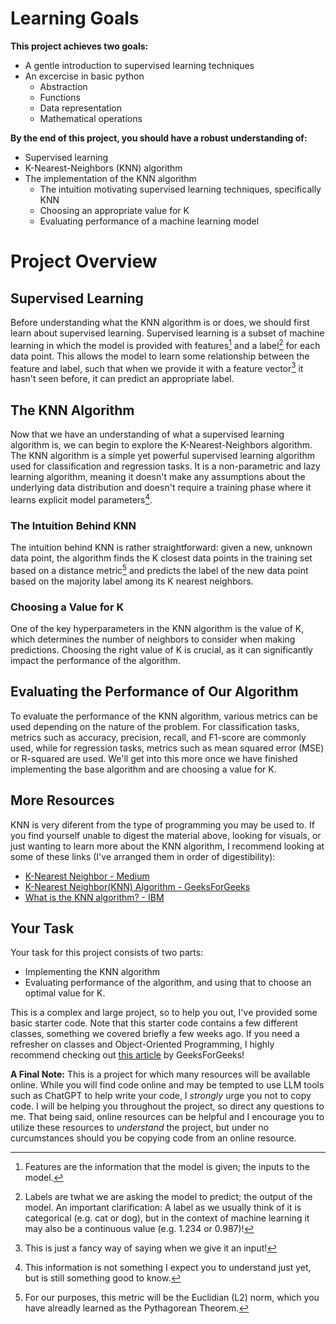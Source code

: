 # Learning Goals
**This project achieves two goals:**
 - A gentle introduction to supervised learning techniques
 - An excercise in basic python
    - Abstraction
    - Functions
    - Data representation
    - Mathematical operations
      
 **By the end of this project, you should have a robust understanding of:**
   - Supervised learning
   - K-Nearest-Neighbors (KNN) algorithm
   - The implementation of the KNN algorithm
      - The intuition motivating supervised learning techniques, specifically KNN
      - Choosing an appropriate value for K
      - Evaluating performance of a machine learning model
        
# Project Overview

## Supervised Learning
 Before understanding what the KNN algorithm is or does, we should first learn about supervised learning. Supervised learning is a subset of machine learning in which the model is provided with features[^1] and a label[^2] for each data point. This allows the model to learn some relationship between the feature and label, such that when we provide it with a feature vector[^3] it hasn't seen before, it can predict an appropriate label.
 
## The KNN Algorithm
 Now that we have an understanding of what a supervised learning algorithm is, we can begin to explore the K-Nearest-Neighbors algorithm. The KNN algorithm is a simple yet powerful supervised learning algorithm used for classification and regression tasks. It is a non-parametric and lazy learning algorithm, meaning it doesn't make any assumptions about the underlying data distribution and doesn't require a training phase where it learns explicit model parameters[^4].
 
### The Intuition Behind KNN
 The intuition behind KNN is rather straightforward: given a new, unknown data point, the algorithm finds the K closest data points in the training set based on a distance metric[^5] and predicts the label of the new data point based on the majority label among its K nearest neighbors.
 
### Choosing a Value for K
 One of the key hyperparameters in the KNN algorithm is the value of K, which determines the number of neighbors to consider when making predictions. Choosing the right value of K is crucial, as it can significantly impact the performance of the algorithm.
 
## Evaluating the Performance of Our Algorithm
 To evaluate the performance of the KNN algorithm, various metrics can be used depending on the nature of the problem. For classification tasks, metrics such as accuracy, precision, recall, and F1-score are commonly used, while for regression tasks, metrics such as mean squared error (MSE) or R-squared are used. We'll get into this more once we have finished implementing the base algorithm and are choosing a value for K.
 
## More Resources
 KNN is very diferent from the type of programming you may be used to. If you find yourself unable to digest the material above, looking for visuals, or just wanting to learn more about the KNN algorithm, I recommend looking at some of these links (I've arranged them in order of digestibility):
  - [K-Nearest Neighbor - Medium](https://medium.com/swlh/k-nearest-neighbor-ca2593d7a3c4)
  - [K-Nearest Neighbor(KNN) Algorithm - GeeksForGeeks](https://www.geeksforgeeks.org/k-nearest-neighbours/#)
  - [What is the KNN algorithm? - IBM](https://www.ibm.com/topics/knn#:~:text=The%20k%2Dnearest%20neighbors%20(KNN)%20algorithm%20is%20a%20non,used%20in%20machine%20learning%20today.)
    
## Your Task
 Your task for this project consists of two parts:
  - Implementing the KNN algorithm
  - Evaluating performance of the algorithm, and using that to choose an optimal value for K.

 This is a complex and large project, so to help you out, I've provided some basic starter code. Note that this starter code contains a few different classes, something we covered briefly a few weeks ago. If you need a refresher on classes and Object-Oriented Programming, I highly recommend checking out [this article](https://www.geeksforgeeks.org/python-classes-and-objects/) by GeeksForGeeks!

**A Final Note:**
This is a project for which many resources will be available online. While you will find code online and may be tempted to use LLM tools such as ChatGPT to help write your code, I *strongly* urge you not to copy code. I will be helping you throughout the project, so direct any questions to me.
That being said, online resources can be helpful and I encourage you to utilize these resources to *understand* the project, but under no curcumstances should you be copying code from an online resource.

[^1]: Features are the information that the model is given; the inputs to the model.
[^2]: Labels are twhat we are asking the model to predict; the output of the model. An important clarification: A label as we usually think of it is categorical (e.g. cat or dog), but in the context of machine learning it may also be a continuous value (e.g. 1.234 or 0.987)!
[^3]: This is just a fancy way of saying when we give it an input!
[^4]: This information is not something I expect you to understand just yet, but is still something good to know.
[^5]: For our purposes, this metric will be the Euclidian (L2) norm, which you have alreadly learned as the Pythagorean Theorem.
